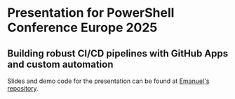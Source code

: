 # Presentation for PowerShell Conference Europe 2025

## Building robust CI/CD pipelines with GitHub Apps and custom automation

Slides and demo code for the presentation can be found at [Emanuel's repository](https://github.com/PalmEmanuel/PSConfEU/tree/main/2025).
